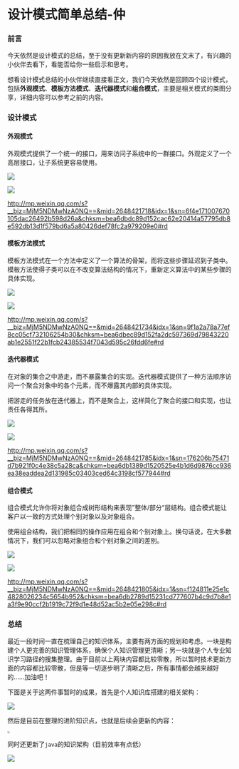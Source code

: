 # 设计模式简单总结-仲

### 前言

今天依然是设计模式的总结，至于没有更新新内容的原因我放在文末了，有兴趣的小伙伴去看下，看能否给你一些启示和思考。

想看设计模式总结的小伙伴继续直接看正文，我们今天依然是回顾四个设计模式，包括**外观模式**、**模板方法模式**、**迭代器模式**和**组合模式**，主要是相关模式的类图分享，详细内容可以参考之前的内容。

### 设计模式

#### 外观模式

外观模式提供了一个统一的接口，用来访问子系统中的一群接口。外观定义了一个高层接口，让子系统更容易使用。

![](https://gitee.com/sysker/picBed/raw/master/blog/20211025215205.png)

![](https://gitee.com/sysker/picBed/raw/master/blog/face-img-2b201cb9b2ea45f581ef85c4fcd51bb3.jpg)

http://mp.weixin.qq.com/s?__biz=MjM5NDMwNzA0NQ==&mid=2648421718&idx=1&sn=6f4e171007670105dac26492b598d26a&chksm=bea6dbdc89d152cac62e20414a57795db8e592db13d1f579bd6a5a80426def78fc2a979209e0#rd

#### 模板方法模式

模板方法模式在一个方法中定义了一个算法的骨架，而将这些步骤延迟到子类中。模板方法使得子类可以在不改变算法结构的情况下，重新定义算法中的某些步骤的具体实现。

![](https://gitee.com/sysker/picBed/raw/master/blog/20211025220657.png)

![](https://gitee.com/sysker/picBed/raw/master/blog/face-img-172d905923ca4ae7abcf3d37584f25b0.jpg)

http://mp.weixin.qq.com/s?__biz=MjM5NDMwNzA0NQ==&mid=2648421734&idx=1&sn=9f1a2a78a77ef8cc05cf732106254b30&chksm=bea6dbec89d152fa2dc597369d79843220ab1e2551f22b1fcb24385534f7043d595c26fdd6fe#rd

#### 迭代器模式

在对象的集合之中游走，而不暴露集合的实现。迭代器模式提供了一种方法顺序访问一个聚合对象中的各个元素，而不爆露其内部的具体实现。

把游走的任务放在迭代器上，而不是聚合上，这样简化了聚合的接口和实现，也让责任各得其所。

![](https://gitee.com/sysker/picBed/raw/master/blog/20211025222138.png)

![](https://gitee.com/sysker/picBed/raw/master/blog/face-img-c42748476c634605b729d8b8f8795264.jpg)

http://mp.weixin.qq.com/s?__biz=MjM5NDMwNzA0NQ==&mid=2648421785&idx=1&sn=176206b75471d7b921f0c4e38c5a28ca&chksm=bea6db1389d1520525e4b1d6d9876cc936ea38eaddea2d131985c03403ced64c3198cf577944#rd

#### 组合模式

组合模式允许你将对象组合成树形结构来表现”整体/部分“层结构。组合模式能让客户以一致的方式处理个别对象以及对象组合。

使用组合结构，我们把相同的操作应用在组合和个别对象上。换句话说，在大多数情况下，我们可以忽略对象组合和个别对象之间的差别。

![](https://gitee.com/sysker/picBed/raw/master/blog/20211025223229.png)



![](https://gitee.com/sysker/picBed/raw/master/blog/face-img-31fab02c4e694e6db55baf52b32b2600.jpg)

http://mp.weixin.qq.com/s?__biz=MjM5NDMwNzA0NQ==&mid=2648421805&idx=1&sn=f124811e25e1c4828026234c5654b952&chksm=bea6db2789d15231cd777607b4c9d7b8e1a3f9e90ccf2b1919c72f9d1e48d52ac5b2e05e298c#rd

### 总结

最近一段时间一直在梳理自己的知识体系，主要有两方面的规划和考虑。一块是构建个人更完善的知识管理体系，确保个人知识管理更清晰；另一块就是个人专业知识学习路径的搜集整理。由于目前以上两块内容都比较零散，所以暂时技术更新方面的内容都比较零散，但是等一切逐步明了清晰之后，所有事情都会越来越好的……加油吧！

下面是关于这两件事暂时的成果，首先是个人知识库搭建的相关架构：

![](https://gitee.com/sysker/picBed/raw/master/blog/20211025224753.png)

然后是目前在整理的进阶知识点，也就是后续会更新的内容：

<img src="https://gitee.com/sysker/picBed/raw/master/blog/20211025225030.png" style="zoom:33%;" />

同时还更新了`java`的知识架构（目前效率有点低）

![](https://gitee.com/sysker/picBed/raw/master/blog/20211025225149.png)